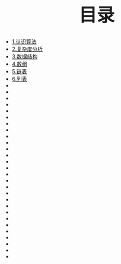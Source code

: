 # <center><font face="楷体" size=30>目录</font></center>
## 
<ul>
    <li><a href="">1.认识算法</a></li>
    <li><a href="">2.复杂度分析</a></li>
    <li><a href="">3.数据结构</a></li>
    <li><a href="">4.数组</a></li>
    <li><a href="">5.链表</a></li>
    <li><a href="">6.列表</a></li>
    <li><a href=""></a></li>
    <li><a href=""></a></li>
    <li><a href=""></a></li>
    <li><a href=""></a></li>
    <li><a href=""></a></li>
    <li><a href=""></a></li>
    <li><a href=""></a></li>
    <li><a href=""></a></li>
    <li><a href=""></a></li>
    <li><a href=""></a></li>
    <li><a href=""></a></li>
    <li><a href=""></a></li>
    <li><a href=""></a></li>
    <li><a href=""></a></li>
    <li><a href=""></a></li>
    <li><a href=""></a></li>
    <li><a href=""></a></li>
    <li><a href=""></a></li>
    <li><a href=""></a></li>
    <li><a href=""></a></li>
    <li><a href=""></a></li>
    <li><a href=""></a></li>
    <li><a href=""></a></li>
    <li><a href=""></a></li>
    <li><a href=""></a></li>
    <li><a href=""></a></li>
    <li><a href=""></a></li>
    <li><a href=""></a></li>

    
    
</ul>

    